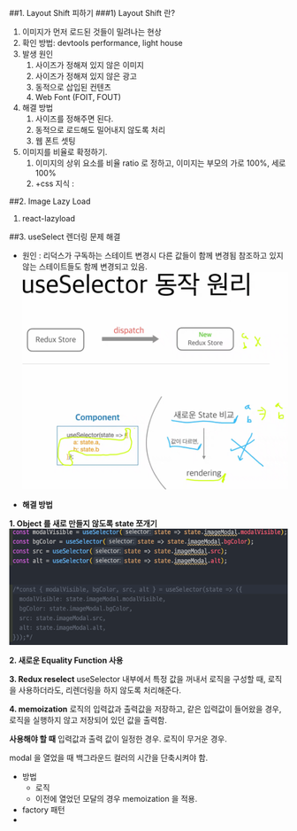 ##1. Layout Shift 피하기
###1) Layout Shift 란?
1) 이미지가 먼저 로드된 것들이 밀려나는 현상
2) 확인 방법: devtools performance, light house
3) 발생 원인
   1) 사이즈가 정해져 있지 않은 이미지
   2) 사이즈가 정해져 있지 않은 광고
   3) 동적으로 삽입된 컨텐츠
   4) Web Font (FOIT, FOUT)
4) 해결 방법
   1) 사이즈를 정해주면 된다.
   2) 동적으로 로드해도 밀어내지 않도록 처리
   3) 웹 폰트 셋팅
5) 이미지를 비율로 확정하기.
   1) 이미지의 상위 요소를 비율 ratio 로 정하고, 이미지는 부모의 가로 100%, 세로 100%
   2) +css 지식 : 
   
      
##2. Image Lazy Load
1) react-lazyload
               

##3. useSelect 렌더링 문제 해결
- 원인 : 리덕스가 구독하는 스테이트 변경시 다른 값들이 함께 변경됨
         참조하고 있지 않는 스테이트들도 함께 변경되고 있음.
![img_3.png](img_3.png)

* **해결 방법**

**1. Object 를 새로 만들지 않도록 state 쪼개기**
![img_1.png](img_1.png)



**2. 새로운 Equality Function 사용**


**3. Redux reselect**
useSelector 내부에서 특정 값을 꺼내서 로직을 구성할 때,
로직을 사용하더라도, 리렌더링을 하지 않도록 처리해준다.

**4. memoization**
로직의 입력값과 출력값을 저장하고,
같은 입력값이 들어왔을 경우, 로직을 실행하지 않고 저장되어 있던 값을 출력함.

**사용해야 할 때**
입력값과 출력 값이 일정한 경우.
로직이 무거운 경우.

modal 을 열었을 때 백그라운드 컬러의 시간을 단축시켜야 함.
* 방법
  * 로직
  * 이전에 열었던 모달의 경우 memoization 을 적용.
* factory 패턴
* 



